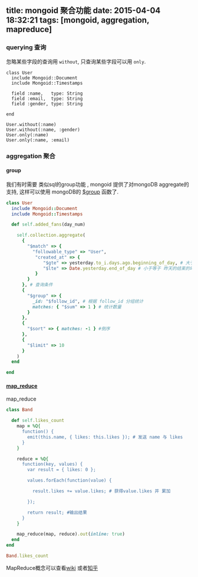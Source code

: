 title: mongoid 聚合功能
date: 2015-04-04 18:32:21
tags: [mongoid, aggregation, mapreduce]
---

### querying 查询

忽略某些字段的查询用 `without`, 只查询某些字段可以用 `only`.

```
class User
  include Mongoid::Document
  include Mongoid::Timestamps

  field :name,   type: String
  field :email,  type: String
  field :gender, type: String

end

User.without(:name)
User.without(:name, :gender)
User.only(:name)
User.only(:name, :email)

```

### aggregation 聚合

#### group
我们有时需要 类似sql的group功能 , mongoid 提供了对mongoDB aggregate的支持,
这样可以使用 mongoDB的 [$group](http://docs.mongodb.org/manual/reference/method/db.collection.group/) 函数了.


``` ruby
class User
  include Mongoid::Document
  include Mongoid::Timestamps

  def self.added_fans(day_num)

    self.collection.aggregate(
      {
        "$match" => {
          "followable_type" => "User",
           "created_at" => {
              "$gte" => yesterday.to_i.days.ago.beginning_of_day, # 大于等于 昨天的开始时间
              "$lte" => Date.yesterday.end_of_day # 小于等于 昨天的结束的时间
           }
        }
      }, # 查询条件
      {
        "$group" => {
          _id: "$follow_id", # 根据 follow_id 分组统计
          matches: { "$sum" => 1 } # 统计数量
        }
      },
      {
        "$sort" => { matches: -1 } #倒序
      },
      {
        "$limit" => 10
      }
    )
  end

end

```

#### [map_reduce](http://mongoid.org/en/mongoid/docs/querying.html#map_reduce)

map_reduce

```ruby
class Band

  def self.likes_count
    map = %Q{
      function() {
        emit(this.name, { likes: this.likes }); # 发送 name 与 likes
      }
    }

    reduce = %Q{
      function(key, values) {
        var result = { likes: 0 };

        values.forEach(function(value) {

          result.likes += value.likes; # 获得value.likes 并 累加

        });

        return result; #输出结果
      }
    }

    map_reduce(map, reduce).out(inline: true)
  end
end

Band.likes_count

```

MapReduce概念可以查看[wiki](http://zh.wikipedia.org/zh/MapReduce)
或者[知乎](http://www.zhihu.com/question/23345991)